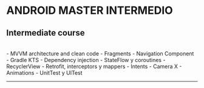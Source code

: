 # ANDROID MASTER INTERMEDIO

## Intermediate course

<br />
- MVVM architecture and clean code
- Fragments
- Navigation Component
- Gradle KTS
- Dependency injection
- StateFlow y coroutines
- RecyclerView
- Retrofit, interceptors y mappers
- Intents
- Camera X
- Animations
- UnitTest y UITest

---
